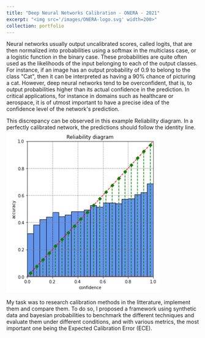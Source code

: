 ```yaml
---
title: "Deep Neural Networks Calibration - ONERA - 2021"
excerpt: "<img src='/images/ONERA-logo.svg' width=200>"
collection: portfolio
---
```


Neural networks usually output uncalibrated scores, called logits, that are then normalized into probabilities using a softmax in the multiclass case, or a logistic function in the binary case. These probabilities are quite often used as the likelihoods of the input belonging to each of the output classes. For instance, if an image has an output probability of 0.9 to belong to the class "Cat", then it can be interpreted as having a 90% chance of picturing a cat. However, deep neural networks tend to be overconfident, that is, to output probabilities higher than its actual confidence in the prediction. In critical applications, for instance in domains such as healthcare or aerospace, it is of utmost important to have a precise idea of the confidence level of the network's prediction.

This discrepancy can be observed in this example Reliability diagram. In a perfectly calibrated network, the predictions should follow the identity line.
<img src='/images/ex_confidencediag.png' width=400>

My task was to research calibration methods in the litterature, implement them and compare them. To do so, I proposed a framework using synthetic data and bayesian probabilities to benchmark the different techniques and evaluate them under different conditions, and with various metrics, the most important one being the Expected Calibration Error (ECE).